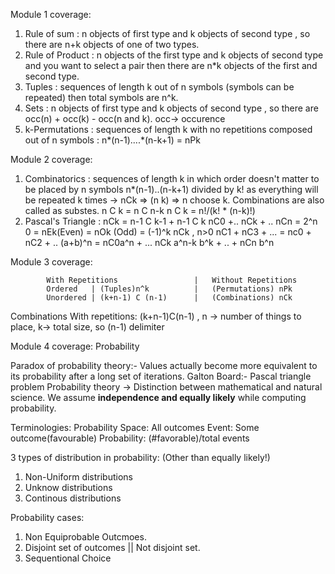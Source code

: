 Module 1 coverage:
1. Rule of sum : n objects of first type and k objects of second type , so there are n+k objects of one of two types.
2. Rule of Product : n objects of the first type and k objects of second type and you want to select a pair then there are n*k objects of the first and second type.
3. Tuples : sequences of length k out of n symbols (symbols can be repeated) then total symbols are n^k.
4. Sets : n objects of first type and k objects of second type , so there are occ(n) + occ(k) - occ(n and k). occ-> occurence
5. k-Permutations : sequences of length k with no repetitions composed out of n symbols : n*(n-1)....*(n-k+1) = nPk

Module 2 coverage: 
1. Combinatorics : sequences of length k in which order doesn't matter to be placed by n symbols n*(n-1)..(n-k+1) divided by k! as everything will be repeated k times -> nCk => (n k) => n choose k. Combinations are also called as substes.
n C k = n C n-k
n C k = n!/(k! * (n-k)!)
2. Pascal's Triangle : nCk = n-1 C k-1 + n-1 C k
nC0 +.. nCk + .. nCn = 2^n
0  = nEk(Even) = nOk (Odd) = (-1)^k nCk  , n>0
nC1 + nC3 + ... = nc0 + nC2 + ..
(a+b)^n = nC0a^n + ... nCk a^n-k b^k + .. + nCn b^n

Module 3 coverage: 

            With Repetitions                 |   Without Repetitions
            Ordered   | (Tuples)n^k          |   (Permutations) nPk
            Unordered | (k+n-1) C (n-1)      |   (Combinations) nCk

Combinations With repetitions: (k+n-1)C(n-1) , n -> number of things to place, k-> total size, so (n-1) delimiter 

Module 4 coverage: 
Probability

Paradox of probability theory:- Values actually become more equivalent to its probability after a long set of iterations. 
Galton Board:- Pascal triangle problem
Probability theory -> Distinction between mathematical and natural science. We assume <b>independence and equally likely</b> while computing probability.

Terminologies:
Probability Space: All outcomes
Event: Some outcome(favourable)
Probability: (#favorable)/total events

3 types of distribution in probability: (Other than equally likely!)
1. Non-Uniform distributions
2. Unknow distributions
3. Continous distributions

Probability cases:
1. Non Equiprobable Outcmoes. 
2. Disjoint set of outcomes || Not disjoint set.
3. Sequentional Choice
